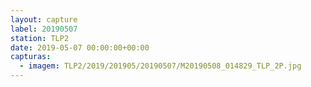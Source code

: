 ```yaml
---
layout: capture
label: 20190507
station: TLP2
date: 2019-05-07 00:00:00+00:00
capturas:
  - imagem: TLP2/2019/201905/20190507/M20190508_014829_TLP_2P.jpg
---
```

